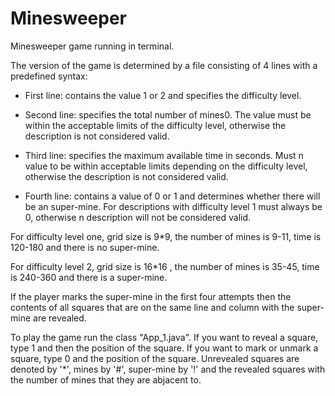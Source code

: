 # Minesweeper
Minesweeper game running in terminal.

The version of the game is determined by a file consisting of 4 lines with a predefined syntax:

+ First line: contains the value 1 or 2 and specifies the difficulty level.

+ Second line: specifies the total number of mines0.
The value must be within the acceptable limits of the difficulty level, otherwise
the description is not considered valid.
+ Third line: specifies the maximum available time in seconds. Must n
value to be within acceptable limits depending on the difficulty level, otherwise
the description is not considered valid.
+ Fourth line: contains a value of 0 or 1 and determines whether there will be an super-mine. For
descriptions with difficulty level 1 must always be 0, otherwise n
description will not be considered valid.

For difficulty level one, grid size is 9*9, the number of mines is 9-11, time is 120-180 and there is no super-mine.

For difficulty level 2, grid size is 16*16 , the number of mines is 35-45, time is 240-360 and there is a super-mine.

If the player marks the super-mine in the first four attempts then the contents of all squares that are on the same line and column with the super-mine are revealed.

To play the game run the class "App_1.java". If you want to reveal a square, type 1 and then the position of the square. If you want to mark or unmark a square, type 0 and the position of the square. Unrevealed squares are denoted by '*', mines by '#', super-mine by '!' and the revealed squares with the number of mines that they are abjacent to.



